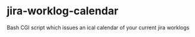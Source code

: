 jira-worklog-calendar
=====================

Bash CGI script which issues an ical calendar of your current jira worklogs
